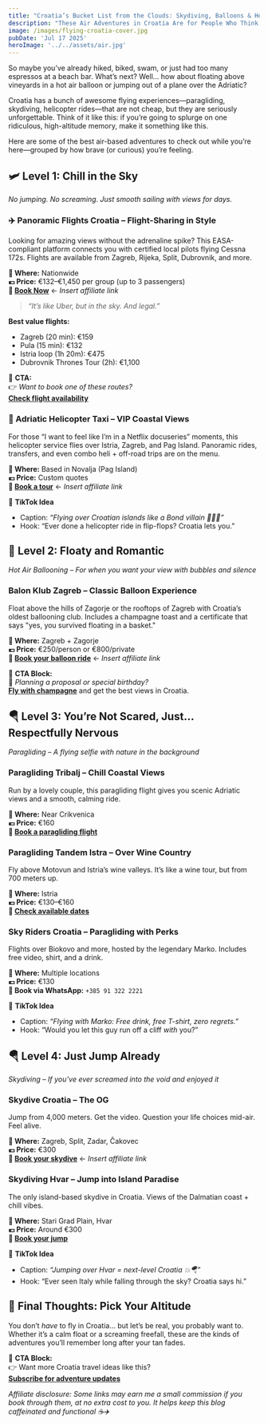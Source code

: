 ```yaml
---
title: "Croatia’s Bucket List from the Clouds: Skydiving, Balloons & Helicopters"
description: "These Air Adventures in Croatia Are for People Who Think Beaches Are Boring"
image: /images/flying-croatia-cover.jpg
pubDate: 'Jul 17 2025'
heroImage: '../../assets/air.jpg'
---
```

<!-- author: Gabriel Zambrano -->
<!-- tags: [croatia, air activities, skydiving, paragliding, helicopter, ballooning, adventure] -->

So maybe you’ve already hiked, biked, swam, or just had too many espressos at a beach bar. What’s next? Well… how about floating above vineyards in a hot air balloon or jumping out of a plane over the Adriatic?

Croatia has a bunch of awesome flying experiences—paragliding, skydiving, helicopter rides—that are not cheap, but they are seriously unforgettable. Think of it like this: if you’re going to splurge on one ridiculous, high-altitude memory, make it something like this.

Here are some of the best air-based adventures to check out while you’re here—grouped by how brave (or curious) you’re feeling.

## 🛩️ Level 1: Chill in the Sky  
*No jumping. No screaming. Just smooth sailing with views for days.*

### ✈️ Panoramic Flights Croatia – Flight-Sharing in Style

Looking for amazing views without the adrenaline spike? This EASA-compliant platform connects you with certified local pilots flying Cessna 172s. Flights are available from Zagreb, Rijeka, Split, Dubrovnik, and more.

**🧭 Where:** Nationwide  
**💶 Price:** €132–€1,450 per group (up to 3 passengers)  
**🔗 [Book Now](#)** ← *Insert affiliate link*

> _“It’s like Uber, but in the sky. And legal.”_

**Best value flights:**  
- Zagreb (20 min): €159  
- Pula (15 min): €132  
- Istria loop (1h 20m): €475  
- Dubrovnik Thrones Tour (2h): €1,100

🚁 **CTA:**  
👉 _Want to book one of these routes?_  
[**Check flight availability**](#) <!-- Affiliate Link Placeholder -->

### 🚁 Adriatic Helicopter Taxi – VIP Coastal Views

For those “I want to feel like I’m in a Netflix docuseries” moments, this helicopter service flies over Istria, Zagreb, and Pag Island. Panoramic rides, transfers, and even combo heli + off-road trips are on the menu.

**🧭 Where:** Based in Novalja (Pag Island)  
**💶 Price:** Custom quotes  
**🔗 [Book a tour](#)** ← *Insert affiliate link*

📸 **TikTok Idea**  
- Caption: _“Flying over Croatian islands like a Bond villain 🚁🇭🇷”_  
- Hook: “Ever done a helicopter ride in flip-flops? Croatia lets you.”


## 🎈 Level 2: Floaty and Romantic  
*Hot Air Ballooning – For when you want your view with bubbles and silence*

### Balon Klub Zagreb – Classic Balloon Experience

Float above the hills of Zagorje or the rooftops of Zagreb with Croatia’s oldest ballooning club. Includes a champagne toast and a certificate that says "yes, you survived floating in a basket."

**🧭 Where:** Zagreb + Zagorje  
**💶 Price:** €250/person or €800/private  
**🔗 [Book your balloon ride](#)** ← *Insert affiliate link*

🥂 **CTA Block:**  
🎁 _Planning a proposal or special birthday?_  
[**Fly with champagne**](#) and get the best views in Croatia. <!-- Affiliate Link -->


## 🪂 Level 3: You’re Not Scared, Just... Respectfully Nervous  
*Paragliding – A flying selfie with nature in the background*

### Paragliding Tribalj – Chill Coastal Views  
Run by a lovely couple, this paragliding flight gives you scenic Adriatic views and a smooth, calming ride.

**🧭 Where:** Near Crikvenica  
**💶 Price:** €160  
**🔗 [Book a paragliding flight](#)**


### Paragliding Tandem Istra – Over Wine Country  
Fly above Motovun and Istria’s wine valleys. It’s like a wine tour, but from 700 meters up.

**🧭 Where:** Istria  
**💶 Price:** €130–€160  
**🔗 [Check available dates](#)**


### Sky Riders Croatia – Paragliding with Perks  
Flights over Biokovo and more, hosted by the legendary Marko. Includes free video, shirt, and a drink.

**🧭 Where:** Multiple locations  
**💶 Price:** €130  
**📲 Book via WhatsApp:** `+385 91 322 2221`

📸 **TikTok Idea**  
- Caption: _“Flying with Marko: Free drink, free T-shirt, zero regrets.”_  
- Hook: “Would you let this guy run off a cliff *with* you?”


## 🪂 Level 4: Just Jump Already  
*Skydiving – If you’ve ever screamed into the void and enjoyed it*

### Skydive Croatia – The OG  
Jump from 4,000 meters. Get the video. Question your life choices mid-air. Feel alive.

**🧭 Where:** Zagreb, Split, Zadar, Čakovec  
**💶 Price:** €300  
**🔗 [Book your skydive](#)** ← *Insert affiliate link*


### Skydiving Hvar – Jump into Island Paradise  
The only island-based skydive in Croatia. Views of the Dalmatian coast + chill vibes.

**🧭 Where:** Stari Grad Plain, Hvar  
**💶 Price:** Around €300  
**🔗 [Book your jump](#)**

📸 **TikTok Idea**  
- Caption: _“Jumping over Hvar = next-level Croatia 💥🪂”_  
- Hook: “Ever seen Italy while falling through the sky? Croatia says hi.”


## 🏁 Final Thoughts: Pick Your Altitude

You don’t *have* to fly in Croatia… but let’s be real, you probably want to. Whether it’s a calm float or a screaming freefall, these are the kinds of adventures you’ll remember long after your tan fades.

🚀 **CTA Block:**  
👉 Want more Croatia travel ideas like this?  
[**Subscribe for adventure updates**](#) <!-- Email list CTA -->


*Affiliate disclosure: Some links may earn me a small commission if you book through them, at no extra cost to you. It helps keep this blog caffeinated and functional ☕✈️*
